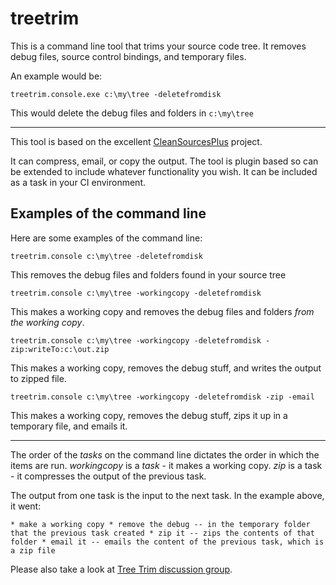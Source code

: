 # treetrim
This is a command line tool that trims your source code tree. It removes debug files, source control bindings, and temporary files.

An example would be:

`treetrim.console.exe c:\my\tree -deletefromdisk`

This would delete the debug files and folders in `c:\my\tree`

---

This tool is based on the excellent [CleanSourcesPlus](https://blog.codinghorror.com/clean-sources-plus/) project.

It can compress, email, or copy the output. The tool is plugin based so can be extended to include whatever functionality you wish. It can be included as a task in your CI environment.

## Examples of the command line

Here are some examples of the command line:

`treetrim.console c:\my\tree -deletefromdisk`

This removes the debug files and folders found in your source tree

`treetrim.console c:\my\tree -workingcopy -deletefromdisk`

This makes a working copy and removes the debug files and folders _from the working copy_.

`treetrim.console c:\my\tree -workingcopy -deletefromdisk -zip:writeTo:c:\out.zip`

This makes a working copy, removes the debug stuff, and writes the output to zipped file.

`treetrim.console c:\my\tree -workingcopy -deletefromdisk -zip -email`

This makes a working copy, removes the debug stuff, zips it up in a temporary file, and emails it.

---

The order of the _tasks_ on the command line dictates the order in which the items are run. _workingcopy_ is a _task_ - it makes a working copy. _zip_ is a task - it compresses the output of the previous task.

The output from one task is the input to the next task. In the example above, it went: 

```
* make a working copy * remove the debug -- in the temporary folder that the previous task created * zip it -- zips the contents of that folder * email it -- emails the content of the previous task, which is a zip file
```

Please also take a look at [Tree Trim discussion group](http://groups.google.com/group/treetrim).

